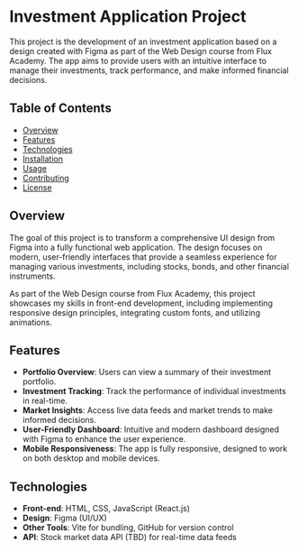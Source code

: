 # Investment Application Project

This project is the development of an investment application based on a design created with Figma as part of the Web Design course from Flux Academy. The app aims to provide users with an intuitive interface to manage their investments, track performance, and make informed financial decisions.

## Table of Contents

- [Overview](#overview)
- [Features](#features)
- [Technologies](#technologies)
- [Installation](#installation)
- [Usage](#usage)
- [Contributing](#contributing)
- [License](#license)

## Overview

The goal of this project is to transform a comprehensive UI design from Figma into a fully functional web application. The design focuses on modern, user-friendly interfaces that provide a seamless experience for managing various investments, including stocks, bonds, and other financial instruments. 

As part of the Web Design course from Flux Academy, this project showcases my skills in front-end development, including implementing responsive design principles, integrating custom fonts, and utilizing animations.

## Features

- **Portfolio Overview**: Users can view a summary of their investment portfolio.
- **Investment Tracking**: Track the performance of individual investments in real-time.
- **Market Insights**: Access live data feeds and market trends to make informed decisions.
- **User-Friendly Dashboard**: Intuitive and modern dashboard designed with Figma to enhance the user experience.
- **Mobile Responsiveness**: The app is fully responsive, designed to work on both desktop and mobile devices.

## Technologies

- **Front-end**: HTML, CSS, JavaScript (React.js)
- **Design**: Figma (UI/UX)
- **Other Tools**: Vite for bundling, GitHub for version control
- **API**: Stock market data API (TBD) for real-time data feeds
